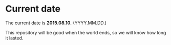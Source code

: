 # Current date

The current date is **2015.08.10.** (YYYY.MM.DD.)

This repository will be good when the world ends, so we will know how long it lasted.